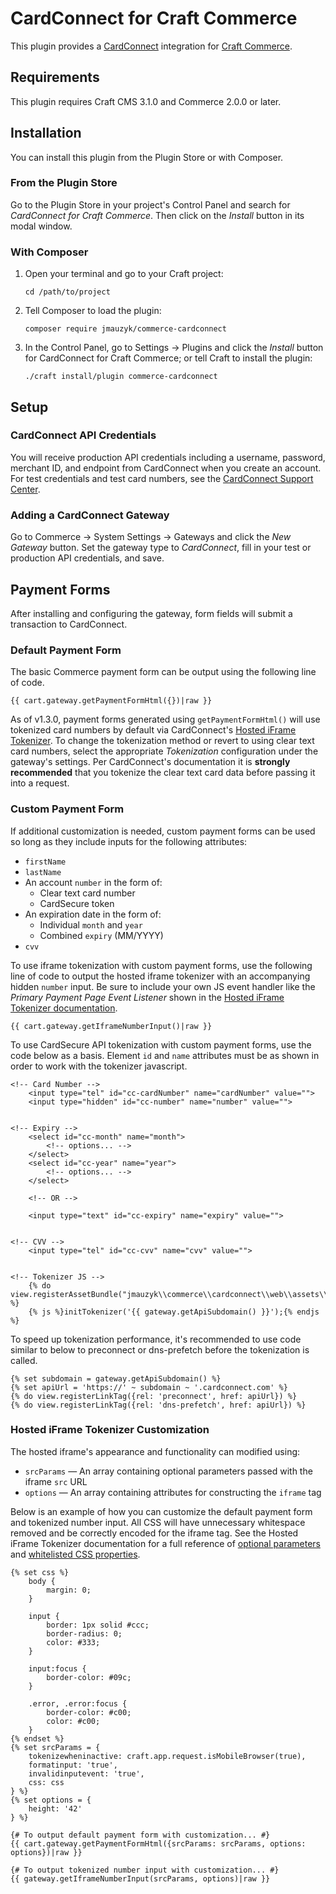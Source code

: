 # CardConnect for Craft Commerce

This plugin provides a [CardConnect](https://cardconnect.com/) integration for [Craft Commerce](https://craftcms.com/commerce).

## Requirements

This plugin requires Craft CMS 3.1.0 and Commerce 2.0.0 or later.

## Installation

You can install this plugin from the Plugin Store or with Composer.

### From the Plugin Store

Go to the Plugin Store in your project's Control Panel and search for *CardConnect for Craft Commerce*. Then click on the *Install* button in its modal window.

### With Composer

1. Open your terminal and go to your Craft project:

    ```Shell
    cd /path/to/project
    ```

2. Tell Composer to load the plugin:
    ```Shell
    composer require jmauzyk/commerce-cardconnect
    ```

3. In the Control Panel, go to Settings → Plugins and click the *Install* button for CardConnect for Craft Commerce; or tell Craft to install the plugin:

	```Shell
    ./craft install/plugin commerce-cardconnect
    ```

## Setup

### CardConnect API Credentials

You will receive production API credentials including a username, password, merchant ID, and endpoint from CardConnect when you create an account. For test credentials and test card numbers, see the [CardConnect Support Center](https://support.cardconnect.com/securenet-migration#accessing-cardConnects-uat-environment).

### Adding a CardConnect Gateway

Go to Commerce → System Settings → Gateways and click the *New Gateway* button. Set the gateway type to *CardConnect*, fill in your test or production API credentials, and save.

## Payment Forms

After installing and configuring the gateway, form fields will submit a transaction to CardConnect.

### Default Payment Form

The basic Commerce payment form can be output using the following line of code.

```Twig
{{ cart.gateway.getPaymentFormHtml({})|raw }}
```

As of v1.3.0, payment forms generated using `getPaymentFormHtml()` will use tokenized card numbers by default via CardConnect's [Hosted iFrame Tokenizer](https://developer.cardconnect.com/hosted-iframe-tokenizer). To change the tokenization method or revert to using clear text card numbers, select the appropriate _Tokenization_ configuration under the gateway's settings. Per CardConnect's documentation it is __strongly recommended__ that you tokenize the clear text card data before passing it into a request.

### Custom Payment Form

If additional customization is needed, custom payment forms can be used so long as they include inputs for the following attributes:
* `firstName`
* `lastName`
* An account `number` in the form of:
    * Clear text card number
    * CardSecure token
* An expiration date in the form of:
	* Individual `month` and `year`
	* Combined `expiry` (MM/YYYY)
* `cvv`

To use iframe tokenization with custom payment forms, use the following line of code to output the hosted iframe tokenizer with an accompanying hidden `number` input. Be sure to include your own JS event handler like the _Primary Payment Page Event Listener_ shown in the [Hosted iFrame Tokenizer documentation](https://developer.cardconnect.com/hosted-iframe-tokenizer#implementing-the-hosted-iFrame).

```Twig
{{ cart.gateway.getIframeNumberInput()|raw }}
```

To use CardSecure API tokenization with custom payment forms, use the code below as a basis. Element `id` and `name` attributes must be as shown in order to work with the tokenizer javascript.

```Twig
<!-- Card Number -->
    <input type="tel" id="cc-cardNumber" name="cardNumber" value="">
    <input type="hidden" id="cc-number" name="number" value="">


<!-- Expiry -->
    <select id="cc-month" name="month">
        <!-- options... -->
    </select>
    <select id="cc-year" name="year">
        <!-- options... -->
    </select>

    <!-- OR -->

    <input type="text" id="cc-expiry" name="expiry" value="">


<!-- CVV -->
    <input type="tel" id="cc-cvv" name="cvv" value="">


<!-- Tokenizer JS -->
    {% do view.registerAssetBundle("jmauzyk\\commerce\\cardconnect\\web\\assets\\cardsecurepaymentform\\CardSecurePaymentFormAsset") %}
    {% js %}initTokenizer('{{ gateway.getApiSubdomain() }}');{% endjs %}
```

To speed up tokenization performance, it's recommended to use code similar to below to preconnect or dns-prefetch before the tokenization is called.

```Twig
{% set subdomain = gateway.getApiSubdomain() %}
{% set apiUrl = 'https://' ~ subdomain ~ '.cardconnect.com' %}
{% do view.registerLinkTag({rel: 'preconnect', href: apiUrl}) %}
{% do view.registerLinkTag({rel: 'dns-prefetch', href: apiUrl}) %}
```

### Hosted iFrame Tokenizer Customization

The hosted iframe's appearance and functionality can modified using:

* `srcParams` — An array containing optional parameters passed with the iframe `src` URL
* `options` — An array containing attributes for constructing the `iframe` tag

Below is an example of how you can customize the default payment form and tokenized number input. All CSS will have unnecessary whitespace removed and be correctly encoded for the iframe tag. See the Hosted iFrame Tokenizer documentation for a full reference of [optional parameters](https://developer.cardconnect.com/hosted-iframe-tokenizer#optional-parameters) and [whitelisted CSS properties](https://developer.cardconnect.com/hosted-iframe-tokenizer#whitelisted-css-properties).

```Twig
{% set css %}
    body {
        margin: 0;
    }

    input {
        border: 1px solid #ccc;
        border-radius: 0;
        color: #333;
    }

    input:focus {
        border-color: #09c;
    }

    .error, .error:focus {
        border-color: #c00;
        color: #c00;
    }
{% endset %}
{% set srcParams = {
    tokenizewheninactive: craft.app.request.isMobileBrowser(true),
    formatinput: 'true',
    invalidinputevent: 'true',
    css: css
} %}
{% set options = {
    height: '42'
} %}

{# To output default payment form with customization... #}
{{ cart.gateway.getPaymentFormHtml({srcParams: srcParams, options: options})|raw }}

{# To output tokenized number input with customization... #}
{{ gateway.getIframeNumberInput(srcParams, options)|raw }}
```
